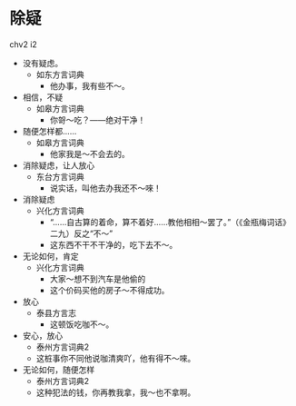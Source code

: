 # 除疑
chv2 i2
+ 没有疑虑。
  * 如东方言词典
    - 他办事，我有些不～。
+ 相信，不疑
  * 如皋方言词典
    - 你哿～吃？——绝对干净！
+ 随便怎样都……
  * 如皋方言词典
    - 他家我是～不会去的。
+ 消除疑虑，让人放心
  * 东台方言词典
    - 说实话，叫他去办我还不～唻！
+ 消除疑虑
  * 兴化方言词典
    - “……自古算的着命，算不着好……教他相相～罢了。”（《金瓶梅词话》二九）反之“不～”
    - 这东西不干不干净的，吃下去不～。
+ 无论如何，肯定
  * 兴化方言词典
    - 大家～想不到汽车是他偷的
    - 这个价码买他的房子～不得成功。
+ 放心
  * 泰县方言志
    - 这顿饭吃咖不～。
+ 安心，放心
  * 泰州方言词典2
  - 这桩事你不同他说咖清爽吖，他有得不～唻。
+ 无论如何，随便怎样
  * 泰州方言词典2
  - 这种犯法的钱，你再教我拿，我～也不拿啊。
